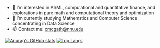 - 👀 I’m interested in AI/ML, computational and quantitative finance, and explorations in pure math and computational theory and optimization
- 🌱 I’m currently studying Mathematics and Computer Science concentrating in Data Science
- 📫 Contact me: cmcgath@nnu.edu

[![Anurag's GitHub stats](https://github-readme-stats.vercel.app/api?username=camdenmcgath&hide=stars&count_private=true&show_icons=true&theme=transparent)](https://github.com/anuraghazra/github-readme-stats)
[![Top Langs](https://github-readme-stats.vercel.app/api/top-langs/?username=camdenmcgath&layout=compact)](https://github.com/anuraghazra/github-readme-stats)
<!---
camoenmcgath/camocodes is a ✨ special ✨ repository because its `README.md` (this file) appears on your GitHub profile.
You can click the Preview link to take a look at your changes.
--->
